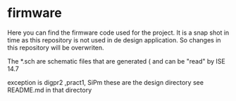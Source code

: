 # firmware 

Here you can find the firmware code used for the project.
It is a snap shot in time  as this repository is not used in de design application. 
So changes in this repository will be overwriten. 

The *.sch are schematic files that are generated (  and can be "read"   by ISE 14.7 

exception is digpr2 ,pract1, SiPm  these  are  the design directory  see README.md in that directory 


